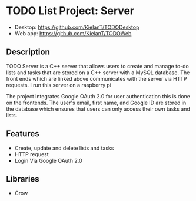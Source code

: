 # TODO List Project: Server
- Desktop: https://github.com/KielanT/TODODesktop
- Web app: https://github.com/KielanT/TODOWeb

## Description
TODO Server is a C++ server that allows users to create and manage to-do lists and tasks that are stored on a C++ server with a MySQL database. The front ends which are linked above communicates with the server via HTTP requests. I run this server on a raspberry pi

The project integrates Google OAuth 2.0 for user authentication this is done on the frontends. The user's email, first name, and Google ID are stored in the database which ensures that users can only access their own tasks and lists.

## Features
- Create, update and delete lists and tasks
- HTTP request
- Login Via Google OAuth 2.0

## Libraries 
- Crow
